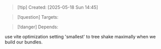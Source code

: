 
>[!tip] Created: [2025-05-18 Sun 14:45]

>[!question] Targets: 

>[!danger] Depends: 

use vite optimization setting 'smallest' to tree shake maximally when we build our bundles.
